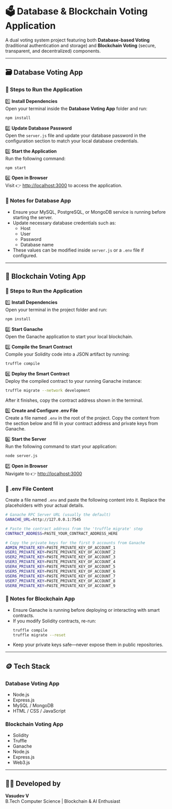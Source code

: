 # 🗳️ Database & Blockchain Voting Application

A dual voting system project featuring both **Database-based Voting** (traditional authentication and storage) and **Blockchain Voting** (secure, transparent, and decentralized) components.

---

## 🗃️ Database Voting App

### 🚀 Steps to Run the Application

1️⃣ **Install Dependencies**  
Open your terminal inside the **Database Voting App** folder and run:
```bash
npm install
```

2️⃣ **Update Database Password**  
Open the `server.js` file and update your database password in the configuration section to match your local database credentials.

3️⃣ **Start the Application**  
Run the following command:
```bash
npm start
```

4️⃣ **Open in Browser**  
Visit 👉 [http://localhost:3000](http://localhost:3000) to access the application.

### 🧠 Notes for Database App
- Ensure your MySQL, PostgreSQL, or MongoDB service is running before starting the server.
- Update necessary database credentials such as:
  - Host
  - User
  - Password
  - Database name
- These values can be modified inside `server.js` or a `.env` file if configured.

---

## 🧱 Blockchain Voting App

### 🚀 Steps to Run the Application

1️⃣ **Install Dependencies**  
Open your terminal in the project folder and run:
```bash
npm install
```

2️⃣ **Start Ganache**  
Open the Ganache application to start your local blockchain.

3️⃣ **Compile the Smart Contract**  
Compile your Solidity code into a JSON artifact by running:
```bash
truffle compile
```

4️⃣ **Deploy the Smart Contract**  
Deploy the compiled contract to your running Ganache instance:
```bash
truffle migrate --network development
```
After it finishes, copy the contract address shown in the terminal.

5️⃣ **Create and Configure .env File**  
Create a file named `.env` in the root of the project. Copy the content from the section below and fill in your contract address and private keys from Ganache.

6️⃣ **Start the Server**  
Run the following command to start your application:
```bash
node server.js
```

7️⃣ **Open in Browser**  
Navigate to 👉 [http://localhost:3000](http://localhost:3000)

### 🧩 .env File Content
Create a file named `.env` and paste the following content into it. Replace the placeholders with your actual details.
```bash
# Ganache RPC Server URL (usually the default)
GANACHE_URL=http://127.0.0.1:7545

# Paste the contract address from the 'truffle migrate' step
CONTRACT_ADDRESS=PASTE_YOUR_CONTRACT_ADDRESS_HERE

# Copy the private keys for the first 9 accounts from Ganache
ADMIN_PRIVATE_KEY=PASTE_PRIVATE_KEY_OF_ACCOUNT_1
USER1_PRIVATE_KEY=PASTE_PRIVATE_KEY_OF_ACCOUNT_2
USER2_PRIVATE_KEY=PASTE_PRIVATE_KEY_OF_ACCOUNT_3
USER3_PRIVATE_KEY=PASTE_PRIVATE_KEY_OF_ACCOUNT_4
USER4_PRIVATE_KEY=PASTE_PRIVATE_KEY_OF_ACCOUNT_5
USER5_PRIVATE_KEY=PASTE_PRIVATE_KEY_OF_ACCOUNT_6
USER6_PRIVATE_KEY=PASTE_PRIVATE_KEY_OF_ACCOUNT_7
USER7_PRIVATE_KEY=PASTE_PRIVATE_KEY_OF_ACCOUNT_8
USER8_PRIVATE_KEY=PASTE_PRIVATE_KEY_OF_ACCOUNT_9
```

### 🧠 Notes for Blockchain App
- Ensure Ganache is running before deploying or interacting with smart contracts.
- If you modify Solidity contracts, re-run:
  ```bash
  truffle compile
  truffle migrate --reset
  ```
- Keep your private keys safe—never expose them in public repositories.

---

## 🪙 Tech Stack

### Database Voting App
- Node.js
- Express.js
- MySQL / MongoDB
- HTML / CSS / JavaScript

### Blockchain Voting App
- Solidity
- Truffle
- Ganache
- Node.js
- Express.js
- Web3.js

---

## 👨‍💻 Developed by
**Vasudev V**  
B.Tech Computer Science | Blockchain & AI Enthusiast
